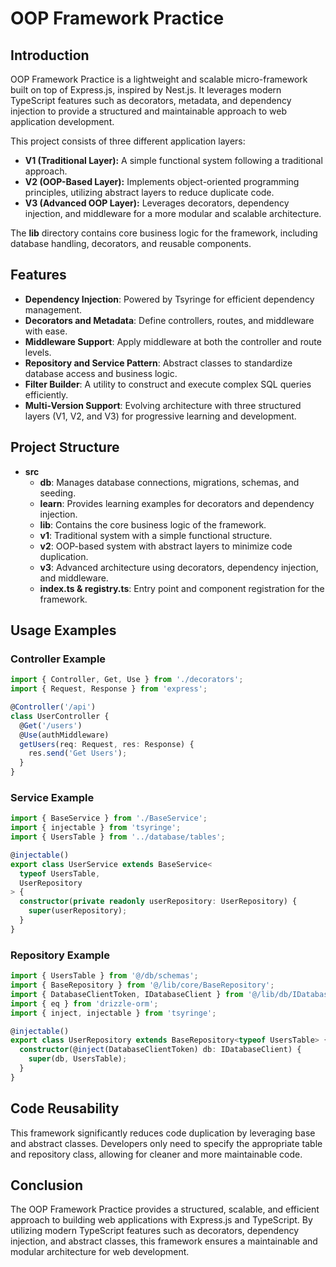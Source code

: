 # OOP Framework Practice

## Introduction

OOP Framework Practice is a lightweight and scalable micro-framework built on top of Express.js, inspired by Nest.js. It leverages modern TypeScript features such as decorators, metadata, and dependency injection to provide a structured and maintainable approach to web application development.

This project consists of three different application layers:

- **V1 (Traditional Layer):** A simple functional system following a traditional approach.
- **V2 (OOP-Based Layer):** Implements object-oriented programming principles, utilizing abstract layers to reduce duplicate code.
- **V3 (Advanced OOP Layer):** Leverages decorators, dependency injection, and middleware for a more modular and scalable architecture.

The **lib** directory contains core business logic for the framework, including database handling, decorators, and reusable components.

## Features

- **Dependency Injection**: Powered by Tsyringe for efficient dependency management.
- **Decorators and Metadata**: Define controllers, routes, and middleware with ease.
- **Middleware Support**: Apply middleware at both the controller and route levels.
- **Repository and Service Pattern**: Abstract classes to standardize database access and business logic.
- **Filter Builder**: A utility to construct and execute complex SQL queries efficiently.
- **Multi-Version Support**: Evolving architecture with three structured layers (V1, V2, and V3) for progressive learning and development.

## Project Structure

- **src**
  - **db**: Manages database connections, migrations, schemas, and seeding.
  - **learn**: Provides learning examples for decorators and dependency injection.
  - **lib**: Contains the core business logic of the framework.
  - **v1**: Traditional system with a simple functional structure.
  - **v2**: OOP-based system with abstract layers to minimize code duplication.
  - **v3**: Advanced architecture using decorators, dependency injection, and middleware.
  - **index.ts & registry.ts**: Entry point and component registration for the framework.

## Usage Examples

### Controller Example

```typescript
import { Controller, Get, Use } from './decorators';
import { Request, Response } from 'express';

@Controller('/api')
class UserController {
  @Get('/users')
  @Use(authMiddleware)
  getUsers(req: Request, res: Response) {
    res.send('Get Users');
  }
}
```

### Service Example

```typescript
import { BaseService } from './BaseService';
import { injectable } from 'tsyringe';
import { UsersTable } from '../database/tables';

@injectable()
export class UserService extends BaseService<
  typeof UsersTable,
  UserRepository
> {
  constructor(private readonly userRepository: UserRepository) {
    super(userRepository);
  }
}
```

### Repository Example

```typescript
import { UsersTable } from '@/db/schemas';
import { BaseRepository } from '@/lib/core/BaseRepository';
import { DatabaseClientToken, IDatabaseClient } from '@/lib/db/IDatabaseClient';
import { eq } from 'drizzle-orm';
import { inject, injectable } from 'tsyringe';

@injectable()
export class UserRepository extends BaseRepository<typeof UsersTable> {
  constructor(@inject(DatabaseClientToken) db: IDatabaseClient) {
    super(db, UsersTable);
  }
}
```

## Code Reusability

This framework significantly reduces code duplication by leveraging base and abstract classes. Developers only need to specify the appropriate table and repository class, allowing for cleaner and more maintainable code.

## Conclusion

The OOP Framework Practice provides a structured, scalable, and efficient approach to building web applications with Express.js and TypeScript. By utilizing modern TypeScript features such as decorators, dependency injection, and abstract classes, this framework ensures a maintainable and modular architecture for web development.
